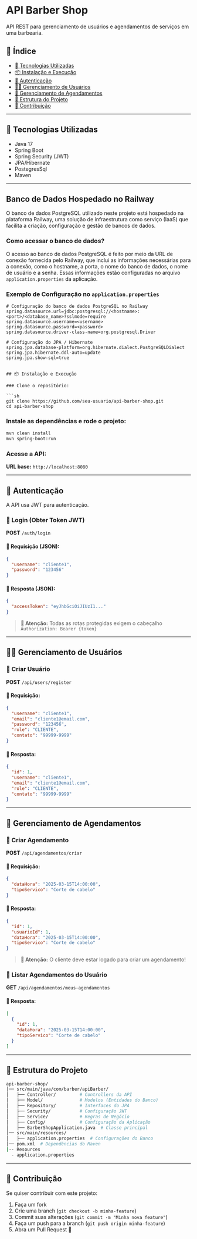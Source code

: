# API Barber Shop

API REST para gerenciamento de usuários e agendamentos de serviços em uma barbearia.

## 📜 Índice
- [🚀 Tecnologias Utilizadas](#-tecnologias-utilizadas)
- [📦 Instalação e Execução](#-instalação-e-execução)
- [🔑 Autenticação](#-autenticação)
- [🧑‍💼 Gerenciamento de Usuários](#-gerenciamento-de-usuários)
- [📅 Gerenciamento de Agendamentos](#-gerenciamento-de-agendamentos)
- [📂 Estrutura do Projeto](#-estrutura-do-projeto)
- [📌 Contribuição](#-contribuição)

---

## 🚀 Tecnologias Utilizadas

- Java 17
- Spring Boot
- Spring Security (JWT)
- JPA/Hibernate
- PostegresSql
- Maven

---

## Banco de Dados Hospedado no Railway

O banco de dados PostgreSQL utilizado neste projeto está hospedado na plataforma Railway, uma solução de infraestrutura como serviço (IaaS) que facilita a criação, configuração e gestão de bancos de dados.

### Como acessar o banco de dados?

O acesso ao banco de dados PostgreSQL é feito por meio da URL de conexão fornecida pelo Railway, que inclui as informações necessárias para a conexão, como o hostname, a porta, o nome do banco de dados, o nome de usuário e a senha. Essas informações estão configuradas no arquivo `application.properties` da aplicação.

### Exemplo de Configuração no `application.properties`

```properties
# Configuração do banco de dados PostgreSQL no Railway
spring.datasource.url=jdbc:postgresql://<hostname>:<port>/<database_name>?sslmode=require
spring.datasource.username=<username>
spring.datasource.password=<password>
spring.datasource.driver-class-name=org.postgresql.Driver

# Configuração do JPA / Hibernate
spring.jpa.database-platform=org.hibernate.dialect.PostgreSQLDialect
spring.jpa.hibernate.ddl-auto=update
spring.jpa.show-sql=true


## 📦 Instalação e Execução

### Clone o repositório:

```sh
git clone https://github.com/seu-usuario/api-barber-shop.git
cd api-barber-shop
```


### Instale as dependências e rode o projeto:

```sh
mvn clean install
mvn spring-boot:run
```

### Acesse a API:

**URL base:** `http://localhost:8080`

---

## 🔑 Autenticação

A API usa JWT para autenticação.

### 🔹 Login (Obter Token JWT)
**POST** `/auth/login`

#### 📌 Requisição (JSON):
```json
{
  "username": "cliente1",
  "password": "123456"
}
```

#### 📌 Resposta (JSON):
```json
{
  "accessToken": "eyJhbGciOiJIUzI1..."
}
```

> **🔔 Atenção:** Todas as rotas protegidas exigem o cabeçalho `Authorization: Bearer {token}`

---

## 🧑‍💼 Gerenciamento de Usuários

### 🔹 Criar Usuário
**POST** `/api/users/register`

#### 📌 Requisição:
```json
{
  "username": "cliente1",
  "email": "cliente1@email.com",
  "password": "123456",
  "role": "CLIENTE",
  "contato": "99999-9999"
}
```

#### 📌 Resposta:
```json
{
  "id": 1,
  "username": "cliente1",
  "email": "cliente1@email.com",
  "role": "CLIENTE",
  "contato": "99999-9999"
}
```

---

## 📅 Gerenciamento de Agendamentos

### 🔹 Criar Agendamento
**POST** `/api/agendamentos/criar`

#### 📌 Requisição:
```json
{
  "dataHora": "2025-03-15T14:00:00",
  "tipoServico": "Corte de cabelo"
}
```

#### 📌 Resposta:
```json
{
  "id": 1,
  "usuarioId": 1,
  "dataHora": "2025-03-15T14:00:00",
  "tipoServico": "Corte de cabelo"
}
```

> **🚨 Atenção:** O cliente deve estar logado para criar um agendamento!

### 🔹 Listar Agendamentos do Usuário
**GET** `/api/agendamentos/meus-agendamentos`

#### 📌 Resposta:
```json
[
  {
    "id": 1,
    "dataHora": "2025-03-15T14:00:00",
    "tipoServico": "Corte de cabelo"
  }
]
```

---

## 📂 Estrutura do Projeto

```bash
api-barber-shop/
│── src/main/java/com/barber/apiBarber/
│   ├── Controller/         # Controllers da API
│   ├── Model/              # Modelos (Entidades do Banco)
│   ├── Repository/         # Interfaces do JPA
│   ├── Security/           # Configuração JWT
│   ├── Service/            # Regras de Negócio
│   ├── Config/             # Configuração da Aplicação
│   ├── BarberShopApplication.java  # Classe principal
│── src/main/resources/
│   ├── application.properties  # Configurações do Banco
│── pom.xml  # Dependências do Maven
|-- Resources
  - application.properties
```

---

## 📌 Contribuição

Se quiser contribuir com este projeto:

1. Faça um fork
2. Crie uma branch (`git checkout -b minha-feature`)
3. Commit suas alterações (`git commit -m "Minha nova feature"`)
4. Faça um push para a branch (`git push origin minha-feature`)
5. Abra um Pull Request 🚀
```

